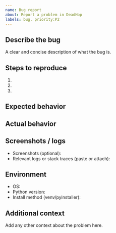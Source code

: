 ```yaml
---
name: Bug report
about: Report a problem in DeadHop
labels: bug, priority:P2
---
```


## Describe the bug
A clear and concise description of what the bug is.

## Steps to reproduce
1. 
2. 
3. 

## Expected behavior

## Actual behavior

## Screenshots / logs
- Screenshots (optional):
- Relevant logs or stack traces (paste or attach):

## Environment
- OS:
- Python version:
- Install method (venv/pyinstaller):

## Additional context
Add any other context about the problem here.
